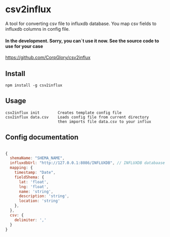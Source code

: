 # csv2influx

A tool for converting csv file to influxdb database.
You map csv fields to influxdb columns in config file.

#### In the development. Sorry, you can`t use it now. See the source code to use for your case

https://github.com/CorpGlory/csv2influx

## Install

```
npm install -g csv2influx
```

## Usage

```
csv2influx init        Creates template config file
csv2influx data.csv    Loads config file from current directory
                       then imports file data.csv to your influx
```

## Config documentation

```javascript

{
  shemaName: "SHEMA_NAME", 
  influxdbUrl: "http://127.0.0.1:8086/INFLUXDB", // INFLUXDB databaase has to exists
  mapping: {
    timestamp: "Date",
    fieldShema: {
      lat: 'float',
      lng: 'float',
      name: 'string',
      description: 'string',
      location: 'string'
    },
  },
  csv: {
    delimiter: ','
  }
}

```

